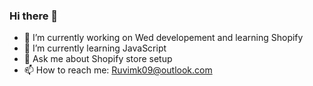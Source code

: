### Hi there 👋

- 🔭 I’m currently working on Wed developement and learning Shopify
- 🌱 I’m currently learning JavaScript
- 💬 Ask me about Shopify store setup
- 📫 How to reach me: Ruvimk09@outlook.com
